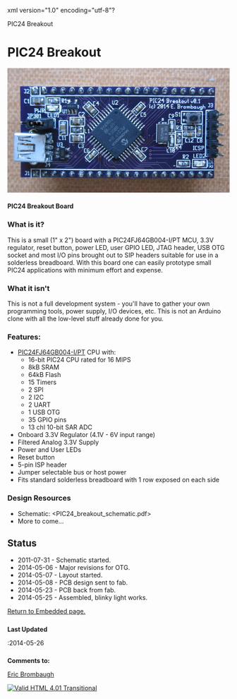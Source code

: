 xml version="1.0" encoding="utf-8"?



PIC24 Breakout




# PIC24 Breakout


![PIC24 Breakout](pic24_assembled.JPG)


#### PIC24 Breakout Board


### What is it?


This is a small (1" x 2") board with a PIC24FJ64GB004-I/PT MCU, 3.3V regulator,
reset button, power LED, user GPIO LED, JTAG header, USB OTG socket and
most I/O pins brought out to SIP headers suitable for use in a solderless
breadboard. With this board one can easily prototype small PIC24 applications
with minimum effort and expense.

### What it isn't


This is not a full development system - you'll have to gather your own
programming tools, power supply, I/O devices, etc. This is not an Arduino
clone with all the low-level stuff already done for you.

### Features:


* [PIC24FJ64GB004-I/PT](http://www.microchip.com/wwwproducts/Devices.aspx?dDocName=en536118)
 CPU with:
	+ 16-bit PIC24 CPU rated for 16 MIPS
	+ 8kB SRAM
	+ 64kB Flash
	+ 15 Timers
	+ 2 SPI
	+ 2 I2C
	+ 2 UART
	+ 1 USB OTG
	+ 35 GPIO pins
	+ 13 chl 10-bit SAR ADC
* Onboard 3.3V Regulator (4.1V - 6V input range)
* Filtered Analog 3.3V Supply
* Power and User LEDs
* Reset button
* 5-pin ISP header
* Jumper selectable bus or host power
* Fits standard solderless breadboard with 1 row exposed on each side


### Design Resources


* Schematic: <PIC24_breakout_schematic.pdf>
* More to come...


## Status


* 2011-07-31 - Schematic started.
* 2014-05-06 - Major revisions for OTG.
* 2014-05-07 - Layout started.
* 2014-05-08 - PCB design sent to fab.
* 2014-05-23 - PCB back from fab.
* 2014-05-25 - Assembled, blinky light works.


[Return to Embedded page.](../index.html)
##### 
**Last Updated**


:2014-05-26
##### 
**Comments to:**


[Eric Brombaugh](mailto:ebrombaugh1@cox.net)

[![Valid HTML 4.01 Transitional](http://www.w3.org/Icons/valid-html401)](http://validator.w3.org/check?uri=referer)






